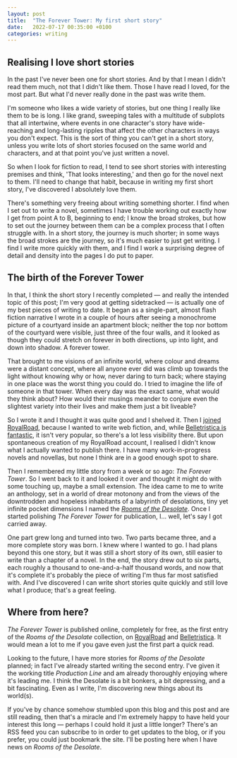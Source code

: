 ```yaml
---
layout: post
title:  "The Forever Tower: My first short story"
date:   2022-07-17 00:35:00 +0100
categories: writing
---
```


## Realising I love short stories

In the past I've never been one for short stories. And by that I mean I didn't read them much, not that I didn't like them. Those I have read I loved, for the most part. But what I'd never really done in the past was write them.

I'm someone who likes a wide variety of stories, but one thing I really like them to be is long. I like grand, sweeping tales with a multitude of subplots that all intertwine, where events in one character's story have wide-reaching and long-lasting ripples that affect the other characters in ways you don't expect. This is the sort of thing you can't get in a short story, unless you write lots of short stories focused on the same world and characters, and at that point you've just written a novel.

So when I look for fiction to read, I tend to see short stories with interesting premises and think, 'That looks interesting,' and then go for the novel next to them. I'll need to change that habit, because in writing my first short story, I've discovered I absolutely love them.

There's something very freeing about writing something shorter. I find when I set out to write a novel, sometimes I have trouble working out exactly how I get from point A to B, beginning to end; I know the broad strokes, but how to set out the journey between them can be a complex process that I often struggle with. In a short story, the journey is much shorter; in some ways the broad strokes are the journey, so it's much easier to just get writing. I find I write more quickly with them, and I find I work a surprising degree of detail and density into the pages I do put to paper.

## The birth of the Forever Tower

In that, I think the short story I recently completed ― and really the intended topic of this post; I'm very good at getting sidetracked ― is actually one of my best pieces of writing to date. It began as a single-part, almost flash fiction narrative I wrote in a couple of hours after seeing a monochrome picture of a courtyard inside an apartment block; neither the top nor bottom of the courtyard were visible, just three of the four walls, and it looked as though they could stretch on forever in both directions, up into light, and down into shadow. A forever tower.

That brought to me visions of an infinite world, where colour and dreams were a distant concept, where all anyone ever did was climb up towards the light without knowing why or how, never daring to turn back; where staying in one place was the worst thing you could do. I tried to imagine the life of someone in that tower. When every day was the exact same, what would they think about? How would their musings meander to conjure even the slightest variety into their lives and make them just a bit liveable?

So I wrote it and I thought it was quite good and I shelved it. Then I [joined RoyalRoad](https://www.royalroad.com/profile/296119), because I wanted to write web fiction, and, while [Belletristica is fantastic](https://belletristica.com/en/users/14865-murdo-maclachlan#profile), it isn't very popular, so there's a lot less visibility there. But upon spontaneous creation of my RoyalRoad account, I realised I didn't know what I actually wanted to publish there. I have many work-in-progress novels and novellas, but none I think are in a good enough spot to share.

Then I remembered my little story from a week or so ago: *The Forever Tower*. So I went back to it and looked it over and thought it might do with some touching up, maybe a small extension. The idea came to me to write an anthology, set in a world of drear motonony and from the views of the downtrodden and hopeless inhabitants of a labyrinth of desolations, tiny yet infinite pocket dimensions I named the *[Rooms of the Desolate](https://www.royalroad.com/fiction/56312/rooms-of-the-desolate)*. Once I started polishing *The Forever Tower* for publication, I... well, let's say I got carried away.

One part grew long and turned into two. Two parts became three, and a more complete story was born. I knew where I wanted to go. I had plans beyond this one story, but it was still a short story of its own, still easier to write than a chapter of a novel. In the end, the story drew out to six parts, each roughly a thousand to one-and-a-half thousand words, and now that it's complete it's probably the piece of writing I'm thus far most satisfied with. And I've discovered I can write short stories quite quickly and still love what I produce; that's a great feeling.

## Where from here?

*The Forever Tower* is published online, completely for free, as the first entry of the *Rooms of the Desolate* collection, on [RoyalRoad](https://www.royalroad.com/fiction/56312/rooms-of-the-desolate/chapter/944848/the-forever-tower-part-1) and [Belletristica](https://belletristica.com/en/books/45781-rooms-of-the-desolate/chapter/245914-the-forever-tower-part-1). It would mean a lot to me if you gave even just the first part a quick read.

Looking to the future, I have more stories for *Rooms of the Desolate* planned; in fact I've already started writing the second entry. I've given it the working title *Production Line* and am already thoroughly enjoying where it's leading me. I think the Desolate is a bit bonkers, a bit depressing, and a bit fascinating. Even as I write, I'm discovering new things about its world(s).

If you've by chance somehow stumbled upon this blog and this post and are still reading, then that's a miracle and I'm extremely happy to have held your interest this long ― perhaps I could hold it just a little longer? There's an RSS feed you can subscribe to in order to get updates to the blog, or if you prefer, you could just bookmark the site. I'll be posting here when I have news on *Rooms of the Desolate*.